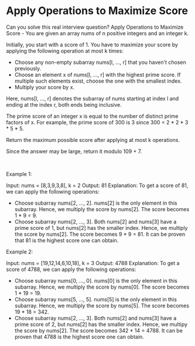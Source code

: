 # Apply Operations to Maximize Score

Can you solve this real interview question? Apply Operations to Maximize Score - You are given an array nums of n positive integers and an integer k.

Initially, you start with a score of 1. You have to maximize your score by applying the following operation at most k times:

 * Choose any non-empty subarray nums[l, ..., r] that you haven't chosen previously.
 * Choose an element x of nums[l, ..., r] with the highest prime score. If multiple such elements exist, choose the one with the smallest index.
 * Multiply your score by x.

Here, nums[l, ..., r] denotes the subarray of nums starting at index l and ending at the index r, both ends being inclusive.

The prime score of an integer x is equal to the number of distinct prime factors of x. For example, the prime score of 300 is 3 since 300 = 2 * 2 * 3 * 5 * 5.

Return the maximum possible score after applying at most k operations.

Since the answer may be large, return it modulo 109 + 7.

 

Example 1:


Input: nums = [8,3,9,3,8], k = 2
Output: 81
Explanation: To get a score of 81, we can apply the following operations:
- Choose subarray nums[2, ..., 2]. nums[2] is the only element in this subarray. Hence, we multiply the score by nums[2]. The score becomes 1 * 9 = 9.
- Choose subarray nums[2, ..., 3]. Both nums[2] and nums[3] have a prime score of 1, but nums[2] has the smaller index. Hence, we multiply the score by nums[2]. The score becomes 9 * 9 = 81.
It can be proven that 81 is the highest score one can obtain.

Example 2:


Input: nums = [19,12,14,6,10,18], k = 3
Output: 4788
Explanation: To get a score of 4788, we can apply the following operations: 
- Choose subarray nums[0, ..., 0]. nums[0] is the only element in this subarray. Hence, we multiply the score by nums[0]. The score becomes 1 * 19 = 19.
- Choose subarray nums[5, ..., 5]. nums[5] is the only element in this subarray. Hence, we multiply the score by nums[5]. The score becomes 19 * 18 = 342.
- Choose subarray nums[2, ..., 3]. Both nums[2] and nums[3] have a prime score of 2, but nums[2] has the smaller index. Hence, we multipy the score by nums[2]. The score becomes 342 * 14 = 4788.
It can be proven that 4788 is the highest score one can obtain.